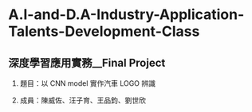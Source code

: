# A.I-and-D.A-Industry-Application-Talents-Development-Class

## 深度學習應用實務__Final Project

1. 題目：以 CNN model 實作汽車 LOGO 辨識

2. 成員：陳威佐、汪子育、王品鈞、劉世欣
